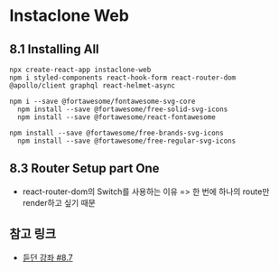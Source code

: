 # Instaclone Web

## 8.1 Installing All

```command
npx create-react-app instaclone-web
npm i styled-components react-hook-form react-router-dom @apollo/client graphql react-helmet-async

npm i --save @fortawesome/fontawesome-svg-core
  npm install --save @fortawesome/free-solid-svg-icons
  npm install --save @fortawesome/react-fontawesome

npm install --save @fortawesome/free-brands-svg-icons
  npm install --save @fortawesome/free-regular-svg-icons
```

## 8.3 Router Setup part One

- react-router-dom의 Switch를 사용하는 이유 => 한 번에 하나의 route만 render하고 싶기 때문

## 참고 링크

- [듣던 강좌 #8.7](https://nomadcoders.co/instaclone/lectures/2485)
